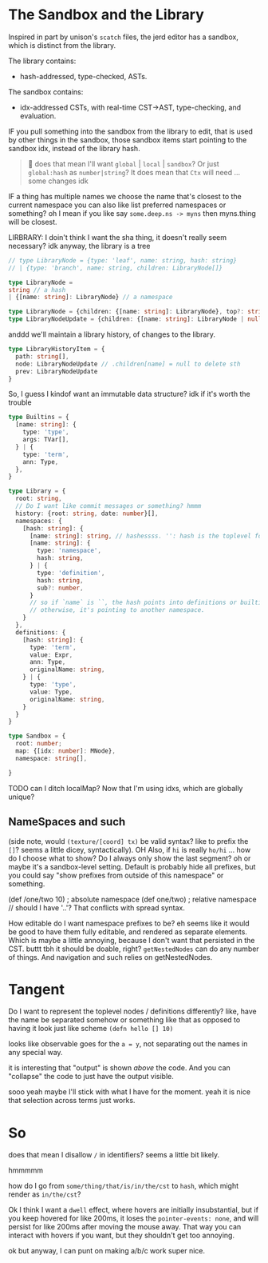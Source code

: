 # The Sandbox and the Library

Inspired in part by unison's `scatch` files, the jerd editor has a sandbox,
which is distinct from the library.

The library contains:
- hash-addressed, type-checked, ASTs.

The sandbox contains:
- idx-addressed CSTs, with real-time CST->AST, type-checking, and evaluation.

IF you pull something into the sandbox from the library to edit, that is
used by other things in the sandbox, those sandbox items start pointing to the sandbox idx, instead of the library hash.

> 🤔 does that mean I'll want `global` | `local` | `sandbox`? Or just `global:hash` as `number|string`?
> It does mean that `Ctx` will need ... some changes idk

IF a thing has multiple names
we choose the name that's closest to the current namespace
you can also like list preferred namespaces or something?
oh I mean if you like say `some.deep.ns -> myns` then myns.thing will be closest.


LIRBRARY:
I doin't think I want the sha thing, it doesn't really seem necessary? idk
anyway, the library is a tree
```ts
// type LibraryNode = {type: 'leaf', name: string, hash: string}
// | {type: 'branch', name: string, children: LibraryNode[]}

type LibraryNode =
string // a hash
| {[name: string]: LibraryNode} // a namespace

type LibraryNode = {children: {[name: string]: LibraryNode}, top?: string}
type LibraryNodeUpdate = {children: {[name: string]: LibraryNode | null}, top?: string}

```

anddd we'll maintain a library history, of changes to the library.
```ts
type LibraryHistoryItem = {
  path: string[],
  node: LibraryNodeUpdate // .children[name] = null to delete sth
  prev: LibraryNodeUpdate
}
```

So, I guess I kindof want an immutable data structure?
idk if it's worth the trouble

```ts
type Builtins = {
  [name: string]: {
    type: 'type',
    args: TVar[],
  } | {
    type: 'term',
    ann: Type,
  },
}

type Library = {
  root: string,
  // Do I want like commit messages or something? hmmm
  history: {root: string, date: number}[],
  namespaces: {
    [hash: string]: {
      [name: string]: string, // hashessss. '': hash is the toplevel for that ns
      [name: string]: {
        type: 'namespace',
        hash: string,
      } | {
        type: 'definition',
        hash: string,
        sub?: number,
      }
      // so if `name` is ``, the hash points into definitions or builtins (if it starts with :builtin:)
      // otherwise, it's pointing to another namespace.
    }
  },
  definitions: {
    [hash: string]: {
      type: 'term',
      value: Expr,
      ann: Type,
      originalName: string,
    } | {
      type: 'type',
      value: Type,
      originalName: string,
    }
  }
}

type Sandbox = {
  root: number;
  map: {[idx: number]: MNode},
  namespace: string[],

}

```


TODO can I ditch localMap? Now that I'm using idxs, which are globally unique?



## NameSpaces and such


(side note, would `(texture/[coord] tx)` be valid syntax? like to prefix the `[]`? seems a little dicey, syntactically).
OH Also, if `hi` is really `ho/hi` ... how do I choose what to show?
Do I always only show the last segment?
oh or maybe it's a sandbox-level setting. Default is probably hide all prefixes, but you could say "show prefixes from outside of this namespace" or something.

(def /one/two 10) ; absolute namespace
(def one/two) ; relative namespace
// should I have '..'? That conflicts with spread syntax.

How editable do I want namespace prefixes to be?
eh seems like it would be good to have them fully editable, and
rendered as separate elements. Which is maybe a little annoying,
because I don't want that persisted in the CST.
buttt tbh it should be doable, right?
`getNestedNodes` can do any number of things. And navigation and such
relies on getNestedNodes.


# Tangent

Do I want to represent the toplevel nodes / definitions differently?
like, have the name be separated somehow
or something like that
as opposed to having it look just like scheme `(defn hello [] 10)`

looks like observable goes for the `a = y`, not separating out the names in any special way.

it is interesting that "output" is shown *above* the code. And you can "collapse" the code to just have the output visible.

sooo
yeah maybe I'll stick with what I have for the moment.
yeah it is nice that selection across terms just works.


# So

does that mean I disallow `/` in identifiers?
seems a little bit likely.

hmmmmm

how do I go from
`some/thing/that/is/in/the/cst`
to
`hash`, which might render as `in/the/cst`?


Ok I think I want a `dwell` effect, where hovers are initially insubstantial,
but if you keep hovered for like 200ms, it loses the `pointer-events: none`, and will persist for like 200ms after moving the mouse away.
That way you can interact with hovers if you want, but they shouldn't get too annoying.

ok but anyway, I can punt on making a/b/c work super nice.

